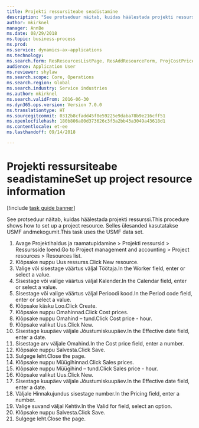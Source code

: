 ```yaml
--- 
title: Projekti ressursiteabe seadistamine
description: "See protseduur näitab, kuidas häälestada projekti ressurssi."
author: mkirknel
manager: AnnBe
ms.date: 08/29/2018
ms.topic: business-process
ms.prod: 
ms.service: dynamics-ax-applications
ms.technology: 
ms.search.form: ResResourcesListPage, ResAddResourceForm, ProjCostPriceHour, ProjSalesPriceHour
audience: Application User
ms.reviewer: shylaw
ms.search.scope: Core, Operations
ms.search.region: Global
ms.search.industry: Service industries
ms.author: mkirknel
ms.search.validFrom: 2016-06-30
ms.dyn365.ops.version: Version 7.0.0
ms.translationtype: HT
ms.sourcegitcommit: 0312b8cfadd45f8e59225e9daba78b9e216cff51
ms.openlocfilehash: 180b806a80d373626c3f3a2bb43a3049a43618d1
ms.contentlocale: et-ee
ms.lasthandoff: 09/14/2018

---
```

# <a name="set-up-project-resource-information"></a><span data-ttu-id="a198e-103">Projekti ressursiteabe seadistamine</span><span class="sxs-lookup"><span data-stu-id="a198e-103">Set up project resource information</span></span>

[!include [task guide banner](../../includes/task-guide-banner.md)]

<span data-ttu-id="a198e-104">See protseduur näitab, kuidas häälestada projekti ressurssi.</span><span class="sxs-lookup"><span data-stu-id="a198e-104">This procedure shows how to set up a project resource.</span></span> <span data-ttu-id="a198e-105">Selles ülesanded kasutatakse USMF andmekogumit.</span><span class="sxs-lookup"><span data-stu-id="a198e-105">This task uses the USMF data set.</span></span>

1. <span data-ttu-id="a198e-106">Avage Projektihaldus ja raamatupidamine > Projekti ressursid > Ressursside loend.</span><span class="sxs-lookup"><span data-stu-id="a198e-106">Go to Project management and accounting > Project resources > Resources list.</span></span>
2. <span data-ttu-id="a198e-107">Klõpsake nuppu Uus ressurss.</span><span class="sxs-lookup"><span data-stu-id="a198e-107">Click New resource.</span></span>
3. <span data-ttu-id="a198e-108">Valige või sisestage väärtus väljal Töötaja.</span><span class="sxs-lookup"><span data-stu-id="a198e-108">In the Worker field, enter or select a value.</span></span>
4. <span data-ttu-id="a198e-109">Sisestage või valige väärtus väljal Kalender.</span><span class="sxs-lookup"><span data-stu-id="a198e-109">In the Calendar field, enter or select a value.</span></span>
5. <span data-ttu-id="a198e-110">Sisestage või valige väärtus väljal Perioodi kood.</span><span class="sxs-lookup"><span data-stu-id="a198e-110">In the Period code field, enter or select a value.</span></span>
6. <span data-ttu-id="a198e-111">Klõpsake käsku Loo.</span><span class="sxs-lookup"><span data-stu-id="a198e-111">Click Create.</span></span>
7. <span data-ttu-id="a198e-112">Klõpsake nuppu Omahinnad.</span><span class="sxs-lookup"><span data-stu-id="a198e-112">Click Cost prices.</span></span>
8. <span data-ttu-id="a198e-113">Klõpsake nuppu Omahind – tund.</span><span class="sxs-lookup"><span data-stu-id="a198e-113">Click Cost price - hour.</span></span>
9. <span data-ttu-id="a198e-114">Klõpsake valikut Uus.</span><span class="sxs-lookup"><span data-stu-id="a198e-114">Click New.</span></span>
10. <span data-ttu-id="a198e-115">Sisestage kuupäev väljale Jõustumiskuupäev.</span><span class="sxs-lookup"><span data-stu-id="a198e-115">In the Effective date field, enter a date.</span></span>
11. <span data-ttu-id="a198e-116">Sisestage arv väljale Omahind.</span><span class="sxs-lookup"><span data-stu-id="a198e-116">In the Cost price field, enter a number.</span></span>
12. <span data-ttu-id="a198e-117">Klõpsake nuppu Salvesta.</span><span class="sxs-lookup"><span data-stu-id="a198e-117">Click Save.</span></span>
13. <span data-ttu-id="a198e-118">Sulgege leht.</span><span class="sxs-lookup"><span data-stu-id="a198e-118">Close the page.</span></span>
14. <span data-ttu-id="a198e-119">Klõpsake nuppu Müügihinnad.</span><span class="sxs-lookup"><span data-stu-id="a198e-119">Click Sales prices.</span></span>
15. <span data-ttu-id="a198e-120">Klõpsake nuppu Müügihind – tund.</span><span class="sxs-lookup"><span data-stu-id="a198e-120">Click Sales price - hour.</span></span>
16. <span data-ttu-id="a198e-121">Klõpsake valikut Uus.</span><span class="sxs-lookup"><span data-stu-id="a198e-121">Click New.</span></span>
17. <span data-ttu-id="a198e-122">Sisestage kuupäev väljale Jõustumiskuupäev.</span><span class="sxs-lookup"><span data-stu-id="a198e-122">In the Effective date field, enter a date.</span></span>
18. <span data-ttu-id="a198e-123">Väljale Hinnakujundus sisestage number.</span><span class="sxs-lookup"><span data-stu-id="a198e-123">In the Pricing field, enter a number.</span></span>
19. <span data-ttu-id="a198e-124">Valige suvand väljal Kehtiv.</span><span class="sxs-lookup"><span data-stu-id="a198e-124">In the Valid for field, select an option.</span></span>
20. <span data-ttu-id="a198e-125">Klõpsake nuppu Salvesta.</span><span class="sxs-lookup"><span data-stu-id="a198e-125">Click Save.</span></span>
21. <span data-ttu-id="a198e-126">Sulgege leht.</span><span class="sxs-lookup"><span data-stu-id="a198e-126">Close the page.</span></span>


